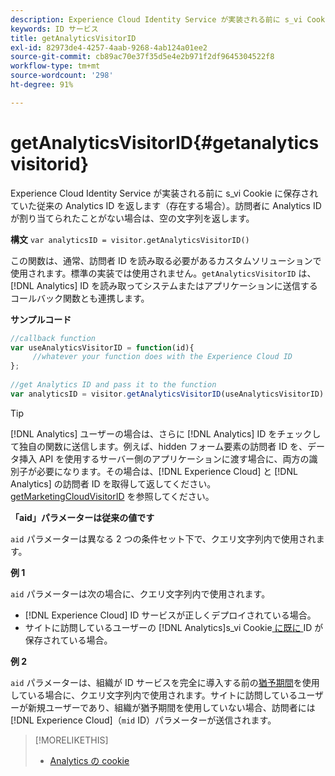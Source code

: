 ```yaml
---
description: Experience Cloud Identity Service が実装される前に s_vi Cookie に保存されていた従来の Analytics ID を返します（存在する場合）。訪問者に Analytics ID が割り当てられたことがない場合は、空の文字列を返します。
keywords: ID サービス
title: getAnalyticsVisitorID
exl-id: 82973de4-4257-4aab-9268-4ab124a01ee2
source-git-commit: cb89ac70e37f35d5e4e2b971f2df9645304522f8
workflow-type: tm+mt
source-wordcount: '298'
ht-degree: 91%

---
```


# getAnalyticsVisitorID{#getanalyticsvisitorid}

Experience Cloud Identity Service が実装される前に s_vi Cookie に保存されていた従来の Analytics ID を返します（存在する場合）。訪問者に Analytics ID が割り当てられたことがない場合は、空の文字列を返します。

**構文** `var analyticsID = visitor.getAnalyticsVisitorID()`

この関数は、通常、訪問者 ID を読み取る必要があるカスタムソリューションで使用されます。標準の実装では使用されません。`getAnalyticsVisitorID` は、[!DNL Analytics] ID を読み取ってシステムまたはアプリケーションに送信するコールバック関数とも連携します。

**サンプルコード**

```js
//callback function 
var useAnalyticsVisitorID = function(id){ 
     //whatever your function does with the Experience Cloud ID 
}; 
 
//get Analytics ID and pass it to the function 
var analyticsID = visitor.getAnalyticsVisitorID(useAnalyticsVisitorID)
```

>[!TIP]
>
>[!DNL Analytics] ユーザーの場合は、さらに [!DNL Analytics] ID をチェックして独自の関数に送信します。例えば、hidden フォーム要素の訪問者 ID を、データ挿入 API を使用するサーバー側のアプリケーションに渡す場合に、両方の識別子が必要になります。その場合は、[!DNL Experience Cloud] と [!DNL Analytics] の訪問者 ID を取得して返してください。[getMarketingCloudVisitorID](../../library/get-set/getmcvid.md) を参照してください。

**「aid」パラメーターは従来の値です**

`aid` パラメーターは異なる 2 つの条件セット下で、クエリ文字列内で使用されます。

**例 1**

`aid` パラメーターは次の場合に、クエリ文字列内で使用されます。

* [!DNL Experience Cloud] ID サービスが正しくデプロイされている場合。
* サイトに訪問しているユーザーの [!DNL Analytics]s_vi Cookie[ に既に ](https://experienceleague.adobe.com/docs/core-services/interface/ec-cookies/cookies-analytics.html#section-5d50a078de444d12b7d927d68ff3b679) ID が保存されている場合。

**例 2**

`aid` パラメーターは、組織が ID サービスを完全に導入する前の[猶予期間](../../reference/analytics-reference/grace-period.md)を使用している場合に、クエリ文字列内で使用されます。サイトに訪問しているユーザーが新規ユーザーであり、組織が猶予期間を使用していない場合、訪問者には [!DNL Experience Cloud]（`mid` ID）パラメーターが送信されます。

>[!MORELIKETHIS]
>
>* [Analytics の cookie](https://experienceleague.adobe.com/docs/core-services/interface/ec-cookies/cookies-privacy.html)

